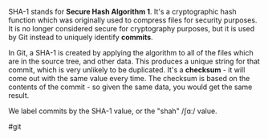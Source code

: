 SHA-1 stands for **Secure Hash Algorithm 1**. It's a cryptographic hash function which was originally used to compress files for security purposes. It is no longer considered secure for cryptography purposes, but it is used by Git instead to uniquely identify **commits**.

In Git, a SHA-1 is created by applying the algorithm to all of the files which are in the source tree, and other data. This produces a unique string for that commit, which is very unlikely to be duplicated. It's a **checksum** - it will come out with the same value every time. The checksum is based on the contents of the commit - so given the same data, you would get the same result.

We label commits by the SHA-1 value, or the "shah" /ʃɑː/ value.

#git